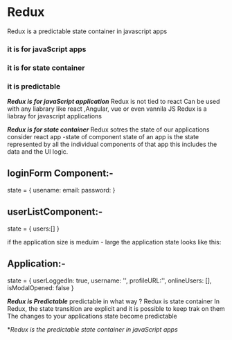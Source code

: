 # Redux #

Redux is a predictable state container in javascript apps

### it is for javaScript apps
### it is for state container
### it is predictable

***Redux is for javaScript application***
Redux is not tied to react
Can be used with any liabrary like react ,Angular, vue or even vannila JS
Redux is a liabray for javascript applications

***Redux is for state container***
Redux sotres the state of our applications
consider react app -state of component
state of an app is the state represented by all the individual components of that app this includes the
data and the UI logic.

## loginForm Component:-
state = {
    usename:
    email:
    password:
}

## userListComponent:-
state = {
    users:[]
}

if the application size is meduim - large the application state looks like this:

## Application:-

state = {
    userLoggedIn: true,
    username: '',
    profileURL:'',
    onlineUsers: [],
    isModalOpened: false
}

***Redux is Predictable***
predictable in what way ?
Redux is state container
In Redux, the state transition are explicit and it is possible to keep trak on them
The changes to your applications state become predictable

 **Redux is the predictable state container in javaScript apps*
